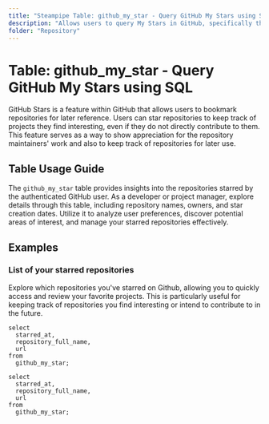 ```yaml
---
title: "Steampipe Table: github_my_star - Query GitHub My Stars using SQL"
description: "Allows users to query My Stars in GitHub, specifically the repositories starred by the authenticated user, providing insights into user preferences and potential areas of interest."
folder: "Repository"
---
```


# Table: github_my_star - Query GitHub My Stars using SQL

GitHub Stars is a feature within GitHub that allows users to bookmark repositories for later reference. Users can star repositories to keep track of projects they find interesting, even if they do not directly contribute to them. This feature serves as a way to show appreciation for the repository maintainers' work and also to keep track of repositories for later use.

## Table Usage Guide

The `github_my_star` table provides insights into the repositories starred by the authenticated GitHub user. As a developer or project manager, explore details through this table, including repository names, owners, and star creation dates. Utilize it to analyze user preferences, discover potential areas of interest, and manage your starred repositories effectively.

## Examples

### List of your starred repositories
Explore which repositories you've starred on Github, allowing you to quickly access and review your favorite projects. This is particularly useful for keeping track of repositories you find interesting or intend to contribute to in the future.

```sql+postgres
select
  starred_at,
  repository_full_name,
  url
from
  github_my_star;
```

```sql+sqlite
select
  starred_at,
  repository_full_name,
  url
from
  github_my_star;
```
